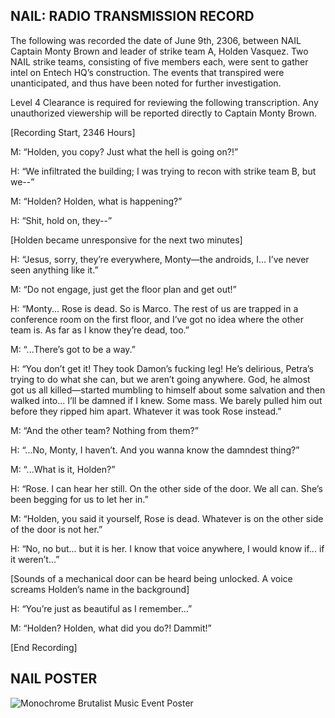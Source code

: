 ## NAIL: RADIO TRANSMISSION RECORD ##

The following was recorded the date of June 9th, 2306, between NAIL Captain Monty Brown and leader of strike team A, Holden Vasquez. Two NAIL strike teams, consisting of five members each, were sent to gather intel on Entech HQ’s construction. The events that transpired were unanticipated, and thus have been noted for further investigation. 

Level 4 Clearance is required for reviewing the following transcription. Any unauthorized viewership will be reported directly to Captain Monty Brown. 

 

[Recording Start, 2346 Hours] 

M: “Holden, you copy? Just what the hell is going on?!” 

H: “We infiltrated the building; I was trying to recon with strike team B, but we--” 

M: “Holden? Holden, what is happening?” 

H: “Shit, hold on, they--”


[Holden became unresponsive for the next two minutes]


H: “Jesus, sorry, they’re everywhere, Monty—the androids, I... I’ve never seen anything like it.” 

M: “Do not engage, just get the floor plan and get out!” 

H: “Monty... Rose is dead. So is Marco. The rest of us are trapped in a conference room on the first floor, and I’ve got no idea where the other team is. As far as I know they’re dead, too.” 

M: “...There’s got to be a way.” 

H: “You don’t get it! They took Damon’s fucking leg! He’s delirious, Petra’s trying to do what she can, but we aren’t going anywhere. God, he almost got us all killed—started mumbling to himself about some salvation and then walked into... I’ll be damned if I knew. Some mass. We barely pulled him out before they ripped him apart. Whatever it was took Rose instead.” 

M: “And the other team? Nothing from them?” 

H: “...No, Monty, I haven’t. And you wanna know the damndest thing?” 

M: “...What is it, Holden?” 

H: “Rose. I can hear her still. On the other side of the door. We all can. She’s been begging for us to let her in.” 

M: “Holden, you said it yourself, Rose is dead. Whatever is on the other side of the door is not her.” 

H: “No, no but... but it is her. I know that voice anywhere, I would know if... if it weren’t...” 


[Sounds of a mechanical door can be heard being unlocked. A voice screams Holden’s name in the background]


H: “You’re just as beautiful as I remember...” 

M: “Holden? Holden, what did you do?! Dammit!” 

[End Recording] 


## NAIL POSTER ##
![Monochrome Brutalist Music Event Poster](https://github.com/user-attachments/assets/42171434-3f0e-470a-867b-8a0bc0126548)

